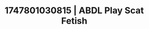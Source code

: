 ---
categories:
- Sensual cosplay
- Teacher fantasy
- Moonlit passion
- Giantess fetish
- Hands-on body
image: /assets/images/1747801030815.jpg
layout: post
seo:
  description: Featured content with premium Scat Fetish, ABDL Play. HD images available.
  keywords: Scat Fetish, ABDL Play
  og_image: /assets/images/1747801030815.jpg
  schema_type: VisualArtwork
tags:
- ABDL Play
- Scat Fetish
- '#1747801030815'
title: 1747801030815 | ABDL Play Scat Fetish
---